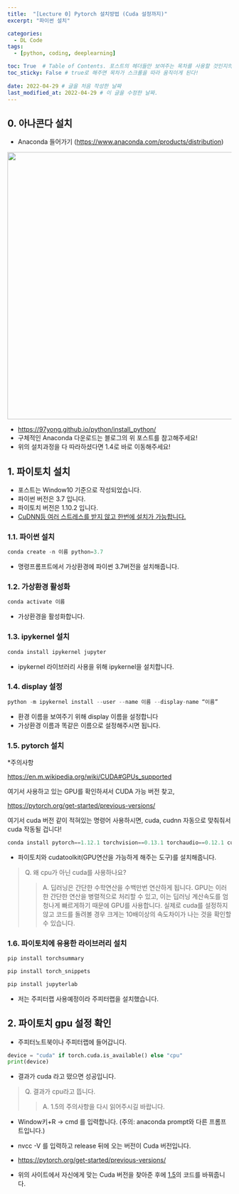 ```yaml
---
title:  "[Lecture 0] Pytorch 설치방법 (Cuda 설정까지)"
excerpt: "파이썬 설치"

categories:
  - DL Code
tags:
  - [python, coding, deeplearning]

toc: True  # Table of Contents. 포스트의 헤더들만 보여주는 목차를 사용할 것인지의 여부. ture 로 해주면 포스트의 목차가 보이게 된다.
toc_sticky: False # true로 해주면 목차가 스크롤을 따라 움직이게 된다!
 
date: 2022-04-29 # 글을 처음 작성한 날짜
last_modified_at: 2022-04-29 # 이 글을 수정한 날짜.
---
```


## 0. 아나콘다 설치

 - Anaconda 들어가기 (<https://www.anaconda.com/products/distribution>)

<p align="center">
  <img src="https://user-images.githubusercontent.com/104422044/165921520-fcac1440-7863-40ea-afa5-49a9cf582a81.png" width="600" height="auto">
</p>

 - <https://97yong.github.io/python/install_python/>
 - 구체적인 Anaconda 다운로드는 블로그의 위 포스트를 참고해주세요!
 - 위의 설치과정을 다 따라하셨다면 1.4로 바로 이동해주세요!


## 1. 파이토치 설치

 - 포스트는 Window10 기준으로 작성되었습니다.
 - 파이썬 버전은 3.7 입니다.
 - 파이토치 버전은 1.10.2 입니다.
 - <u>CuDNN등 여러 스트레스를 받지 않고 한번에 설치가 가능합니다.</u>
 
### 1.1. 파이썬 설치
```py
conda create -n 이름 python=3.7
```
 - 명령프롬프트에서 가상환경에 파이썬 3.7버전을 설치해줍니다.

### 1.2. 가상환경 활성화
```py
conda activate 이름
```
 - 가상환경을 활성화합니다.

### 1.3. ipykernel 설치
```py
conda install ipykernel jupyter
```
 - ipykernel 라이브러리 사용을 위해 ipykernel을 설치합니다.

### 1.4. display 설정
```py
python -m ipykernel install --user --name 이름 --display-name “이름”
```
 - 환경 이름을 보여주기 위해 display 이름을 설정합니다
 - 가상환경 이름과 똑같은 이름으로 설정해주시면 됩니다.

### 1.5. pytorch 설치

*주의사항

<https://en.m.wikipedia.org/wiki/CUDA#GPUs_supported>

여기서 사용하고 있는 GPU를 확인하셔서 CUDA 가능 버전 찾고,

<https://pytorch.org/get-started/previous-versions/>

여기서 cuda 버전 같이 적혀있는 명령어 사용하시면, cuda, cudnn 자동으로 맞춰줘서 cuda 작동될 겁니다!

```py
conda install pytorch==1.12.1 torchvision==0.13.1 torchaudio==0.12.1 cudatoolkit=11.6 -c pytorch -c conda-forge
```

- 파이토치와 cudatoolkit(GPU연산을 가능하게 해주는 도구)를 설치해줍니다.

 > Q. 왜 cpu가 아닌 cuda를 사용하나요?
 >> A. 딥러닝은 간단한 수학연산을 수백만번 연산하게 됩니다. GPU는 이러한 간단한 연산을 병렬적으로 처리할 수 있고, 이는 딥러닝 계산속도를 엄청나게 빠르게하기 때문에 GPU를 사용합니다. 실제로 cuda를 설정하지 않고 코드를 돌려볼 경우 크게는 10배이상의 속도차이가 나는 것을 확인할 수 있습니다.

### 1.6. 파이토치에 유용한 라이브러리 설치

```py
pip install torchsummary
```

```py
pip install torch_snippets
```

```py
pip install jupyterlab
```
 - 저는 주피터랩 사용예정이라 주피터랩을 설치했습니다.

## 2. 파이토치 gpu 설정 확인

 - 주피터노트북이나 주피터랩에 들어갑니다.

```py
device = "cuda" if torch.cuda.is_available() else "cpu"
print(device)
```
 - 결과가 cuda 라고 떴으면 성공입니다.

 > Q. 결과가 cpu라고 뜹니다.
 >> A. 1.5의 주의사항을 다시 읽어주시길 바랍니다.
 - Window키+R -> cmd 를 입력합니다. (주의: anaconda prompt와 다른 프롬프트입니다.)
 - nvcc -V 를 입력하고 release 뒤에 오는 버전이 Cuda 버전입니다.
 
 - <https://pytorch.org/get-started/previous-versions/>
 - 위의 사이트에서 자신에게 맞는 Cuda 버전을 찾아준 후에 <u>1.5</u>의 코드를 바꿔줍니다. 
